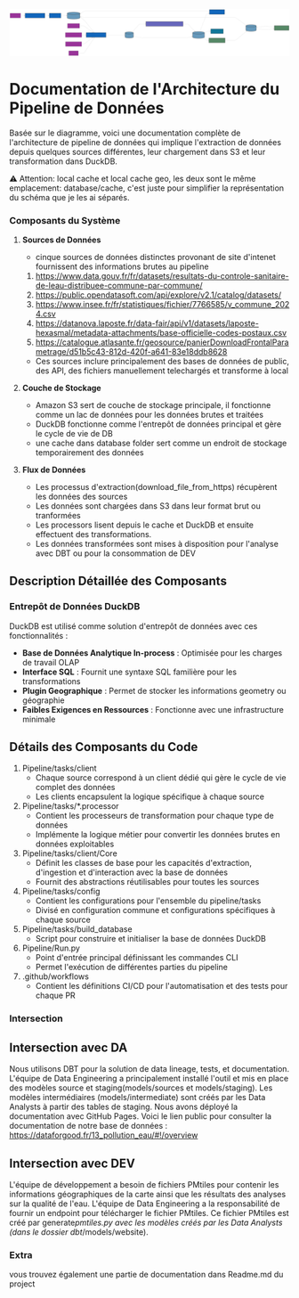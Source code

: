 ![Data Architecture Diagram](./diagrams/data-architecture.svg)

# Documentation de l'Architecture du Pipeline de Données

Basée sur le diagramme, voici une documentation complète de l'architecture de pipeline de données qui implique l'extraction de données depuis quelques sources différentes, leur chargement dans S3 et leur transformation dans DuckDB.

⚠️ Attention: local cache et local cache geo, les deux sont le même emplacement: database/cache, c'est juste pour simplifier la représentation du schéma que je les ai séparés.

### Composants du Système

1. **Sources de Données**

   - cinque sources de données distinctes provonant de site d'intenet fournissent des informations brutes au pipeline

   1. https://www.data.gouv.fr/fr/datasets/resultats-du-controle-sanitaire-de-leau-distribuee-commune-par-commune/
   2. https://public.opendatasoft.com/api/explore/v2.1/catalog/datasets/
   3. https://www.insee.fr/fr/statistiques/fichier/7766585/v_commune_2024.csv
   4. https://datanova.laposte.fr/data-fair/api/v1/datasets/laposte-hexasmal/metadata-attachments/base-officielle-codes-postaux.csv
   5. https://catalogue.atlasante.fr/geosource/panierDownloadFrontalParametrage/d51b5c43-812d-420f-a641-83e18ddb8628

   - Ces sources inclure principalement des bases de données de public, des API, des fichiers manuellement telechargés et transforme à local

2. **Couche de Stockage**

   - Amazon S3 sert de couche de stockage principale, il fonctionne comme un lac de données pour les données brutes et traitées
   - DuckDB fonctionne comme l'entrepôt de données principal et gère le cycle de vie de DB
   - une cache dans database folder sert comme un endroit de stockage temporairement des données

3. **Flux de Données**
   - Les processus d'extraction(download_file_from_https) récupèrent les données des sources
   - Les données sont chargées dans S3 dans leur format brut ou tranformées
   - Les processors lisent depuis le cache et DuckDB et ensuite effectuent des transformations.
   - Les données transformées sont mises à disposition pour l'analyse avec DBT ou pour la consommation de DEV

## Description Détaillée des Composants

### Entrepôt de Données DuckDB

DuckDB est utilisé comme solution d'entrepôt de données avec ces fonctionnalités :

- **Base de Données Analytique In-process** : Optimisée pour les charges de travail OLAP
- **Interface SQL** : Fournit une syntaxe SQL familière pour les transformations
- **Plugin Geographique** : Permet de stocker les informations geometry ou géographie
- **Faibles Exigences en Ressources** : Fonctionne avec une infrastructure minimale

## Détails des Composants du Code

1. Pipeline/tasks/client
   - Chaque source correspond à un client dédié qui gère le cycle de vie complet des données
   - Les clients encapsulent la logique spécifique à chaque source
2. Pipeline/tasks/\*.processor
   - Contient les processeurs de transformation pour chaque type de données
   - Implémente la logique métier pour convertir les données brutes en données exploitables
3. Pipeline/tasks/client/Core
   - Définit les classes de base pour les capacités d'extraction, d'ingestion et d'interaction avec la base de données
   - Fournit des abstractions réutilisables pour toutes les sources
4. Pipeline/tasks/config
   - Contient les configurations pour l'ensemble du pipeline/tasks
   - Divisé en configuration commune et configurations spécifiques à chaque source
5. Pipeline/tasks/build_database
   - Script pour construire et initialiser la base de données DuckDB
6. Pipeline/Run.py
   - Point d'entrée principal définissant les commandes CLI
   - Permet l'exécution de différentes parties du pipeline
7. .github/workflows
   - Contient les définitions CI/CD pour l'automatisation et des tests pour chaque PR

### Intersection

## Intersection avec DA

Nous utilisons DBT pour la solution de data lineage, tests, et documentation.
L'équipe de Data Engineering a principalement installé l'outil et mis en place des modèles source et staging(models/sources et models/staging). Les modèles intermédiaires (models/intermediate) sont créés par les Data Analysts à partir des tables de staging.
Nous avons déployé la documentation avec GitHub Pages. Voici le lien public pour consulter la documentation de notre base de données : https://dataforgood.fr/13_pollution_eau/#!/overview

## Intersection avec DEV

L'équipe de développement a besoin de fichiers PMtiles pour contenir les informations géographiques de la carte ainsi que les résultats des analyses sur la qualité de l'eau. L'équipe de Data Engineering a la responsabilité de fournir un endpoint pour télécharger le fichier PMtiles. Ce fichier PMtiles est créé par generate*pmtiles.py avec les modèles créés par les Data Analysts (dans le dossier dbt*/models/website).

### Extra

vous trouvez également une partie de documentation dans Readme.md du project

